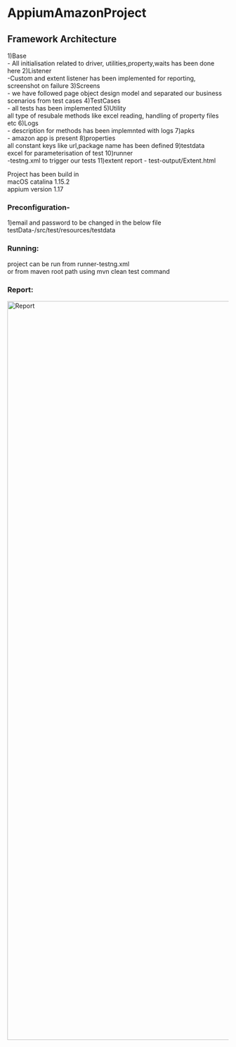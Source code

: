 # AppiumAmazonProject

Framework Architecture
----------------------------------

1)Base</br>- All initialisation related to driver, utilities,property,waits has been done here
2)Listener</br> -Custom and extent listener has been implemented for reporting, screenshot on failure
3)Screens</br>- we have followed page object design model and separated our business scenarios from test cases
4)TestCases</br>- all tests has been implemented
5)Utility</br>all type of resubale methods like excel reading, handling of property files etc
6)Logs</br>- description for methods has been implemnted with logs
7)apks</br>- amazon app is present
8)properties</br> all constant keys like url,package name has been defined
9)testdata</br> excel for parameterisation of test
10)runner</br> -testng.xml to trigger our tests
11)extent report -  test-output/Extent.html </br>



Project has been build in</br>
macOS catalina 1.15.2 </br>
appium version 1.17 </br>


### Preconfiguration-
1)email and password to be changed in the below file </br>
testData-/src/test/resources/testdata </br>

### Running:
project can be run from runner-testng.xml</br>
or from maven root path using mvn clean test command

### Report:
<img width="1679" alt="Report" src="https://user-images.githubusercontent.com/24494133/81373530-90a2ff80-911a-11ea-9433-6f578be5a445.png">

